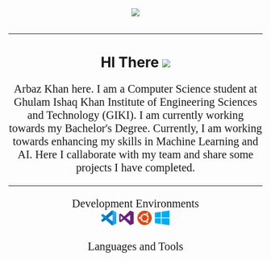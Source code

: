 <div id="header" align="center">
  <img src="https://media.giphy.com/media/zhYSVCirREeIZtONCI/giphy.gif" width="250"/><br>
  <img src="https://komarev.com/ghpvc/?username=your-github-username&style=flat-square&color=yellow" alt=""/>
</div>
<hr>
<div id="hi" align="center">
<h1 style="text-align:center;">HI There <img src="https://media.giphy.com/media/hvRJCLFzcasrR4ia7z/giphy.gif" width="30px"/></h1>
</div>
<p style="text-align:center;font-size:160%;font-family:Space Grotesk">Arbaz Khan here. I am a Computer Science student at Ghulam Ishaq Khan Institute of Engineering Sciences and Technology (GIKI). I am currently working towards my Bachelor's Degree. Currently, I am working towards enhancing my skills in Machine Learning and AI. Here I callaborate with my team and share some projects I have completed.</p>
<hr>
<p style="text-align:center;font-size:160%;font-family:Space Grotesk">
Development Environments<br>
  <img src="https://github.com/devicons/devicon/blob/master/icons/vscode/vscode-original.svg" width="30px"/>
  <img src="https://github.com/devicons/devicon/blob/master/icons/visualstudio/visualstudio-plain.svg" width="30px"/>
  <img src="https://github.com/devicons/devicon/blob/master/icons/ubuntu/ubuntu-plain.svg" width="30px"/>
  <img src="https://github.com/devicons/devicon/blob/master/icons/windows8/windows8-original.svg" width="30px"/>
  
</p>
<p style="text-align:center;font-size:160%;font-family:Space Grotesk">
Languages and Tools

</p>
